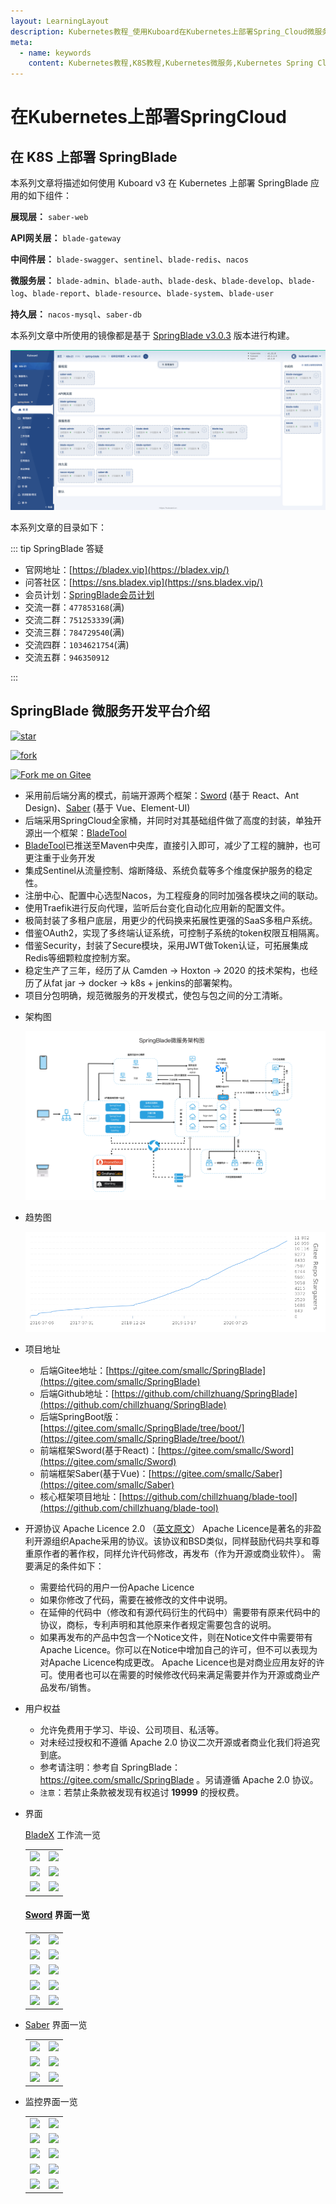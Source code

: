 ```yaml
---
layout: LearningLayout
description: Kubernetes教程_使用Kuboard在Kubernetes上部署Spring_Cloud微服务平台SpringBlade
meta:
  - name: keywords
    content: Kubernetes教程,K8S教程,Kubernetes微服务,Kubernetes Spring Cloud
---
```


# 在Kubernetes上部署SpringCloud

<AdSenseTitle/>

## 在 K8S 上部署 SpringBlade

本系列文章将描述如何使用 Kuboard v3 在 Kubernetes 上部署 SpringBlade 应用的如下组件：

**展现层：**	`saber-web`

**API网关层：**	`blade-gateway`

**中间件层：**	`blade-swagger`、`sentinel`、`blade-redis`、`nacos`

**微服务层：**	`blade-admin`、`blade-auth`、`blade-desk`、`blade-develop`、`blade-log`、`blade-report`、`blade-resource`、`blade-system`、`blade-user`

**持久层：**	`nacos-mysql`、`saber-db`



本系列文章中所使用的镜像都是基于 <a href="https://gitee.com/smallc/SpringBlade/tree/v3.0.3/" target="_blank">SpringBlade v3.0.3</a> 版本进行构建。



![image-20210501144136997](./index.assets/image-20210501144136997.png)



本系列文章的目录如下：





::: tip SpringBlade 答疑

- 官网地址：[https://bladex.vip](https://bladex.vip/)
- 问答社区：[https://sns.bladex.vip](https://sns.bladex.vip/)
- 会员计划：[SpringBlade会员计划](https://gitee.com/smallc/SpringBlade/wikis/SpringBlade会员计划)
- 交流一群：`477853168`(满)
- 交流二群：`751253339`(满)
- 交流三群：`784729540`(满)
- 交流四群：`1034621754`(满)
- 交流五群：`946350912`

:::



## SpringBlade 微服务开发平台介绍



[![star](https://gitee.com/smallc/SpringBlade/badge/star.svg?theme=white)](https://gitee.com/smallc/SpringBlade/stargazers)

[![fork](https://gitee.com/smallc/SpringBlade/badge/fork.svg?theme=white)](https://gitee.com/smallc/SpringBlade/members)

[![Fork me on Gitee](https://gitee.com/smallc/SpringBlade/widgets/widget_6.svg)](https://gitee.com/smallc/SpringBlade)



- 采用前后端分离的模式，前端开源两个框架：[Sword](https://gitee.com/smallc/Sword) (基于 React、Ant Design)、[Saber](https://gitee.com/smallc/Saber) (基于 Vue、Element-UI)
- 后端采用SpringCloud全家桶，并同时对其基础组件做了高度的封装，单独开源出一个框架：[BladeTool](https://github.com/chillzhuang/blade-tool)
- [BladeTool](https://github.com/chillzhuang/blade-tool)已推送至Maven中央库，直接引入即可，减少了工程的臃肿，也可更注重于业务开发
- 集成Sentinel从流量控制、熔断降级、系统负载等多个维度保护服务的稳定性。
- 注册中心、配置中心选型Nacos，为工程瘦身的同时加强各模块之间的联动。
- 使用Traefik进行反向代理，监听后台变化自动化应用新的配置文件。
- 极简封装了多租户底层，用更少的代码换来拓展性更强的SaaS多租户系统。
- 借鉴OAuth2，实现了多终端认证系统，可控制子系统的token权限互相隔离。
- 借鉴Security，封装了Secure模块，采用JWT做Token认证，可拓展集成Redis等细颗粒度控制方案。
- 稳定生产了三年，经历了从 Camden -> Hoxton -> 2020 的技术架构，也经历了从fat jar -> docker -> k8s + jenkins的部署架构。
- 项目分包明确，规范微服务的开发模式，使包与包之间的分工清晰。



* 架构图

  ![img](./index.assets/springblade-framework.png)



* 趋势图

  <a href="https://whnb.wang/smallc/SpringBlade" rel="nofollow"><img src="index.assets/SpringBlade.png" alt="Stargazers over time"></a>



* 项目地址
  * 后端Gitee地址：[https://gitee.com/smallc/SpringBlade](https://gitee.com/smallc/SpringBlade)
  * 后端Github地址：[https://github.com/chillzhuang/SpringBlade](https://github.com/chillzhuang/SpringBlade)
  * 后端SpringBoot版：[https://gitee.com/smallc/SpringBlade/tree/boot/](https://gitee.com/smallc/SpringBlade/tree/boot/)
  * 前端框架Sword(基于React)：[https://gitee.com/smallc/Sword](https://gitee.com/smallc/Sword)
  * 前端框架Saber(基于Vue)：[https://gitee.com/smallc/Saber](https://gitee.com/smallc/Saber)
  * 核心框架项目地址：[https://github.com/chillzhuang/blade-tool](https://github.com/chillzhuang/blade-tool)

* 开源协议
    Apache Licence 2.0 （[英文原文](http://www.apache.org/licenses/LICENSE-2.0.html)）
    Apache Licence是著名的非盈利开源组织Apache采用的协议。该协议和BSD类似，同样鼓励代码共享和尊重原作者的著作权，同样允许代码修改，再发布（作为开源或商业软件）。
    需要满足的条件如下：
    * 需要给代码的用户一份Apache Licence
    * 如果你修改了代码，需要在被修改的文件中说明。
    * 在延伸的代码中（修改和有源代码衍生的代码中）需要带有原来代码中的协议，商标，专利声明和其他原来作者规定需要包含的说明。
    * 如果再发布的产品中包含一个Notice文件，则在Notice文件中需要带有Apache Licence。你可以在Notice中增加自己的许可，但不可以表现为对Apache Licence构成更改。
    Apache Licence也是对商业应用友好的许可。使用者也可以在需要的时候修改代码来满足需要并作为开源或商业产品发布/销售。

* 用户权益
  * 允许免费用于学习、毕设、公司项目、私活等。
  * 对未经过授权和不遵循 Apache 2.0 协议二次开源或者商业化我们将追究到底。
  * 参考请注明：参考自 SpringBlade：https://gitee.com/smallc/SpringBlade 。另请遵循 Apache 2.0 协议。
  * `注意`：若禁止条款被发现有权追讨 **19999** 的授权费。

* 界面

  [BladeX](https://bladex.vip/#/vip) 工作流一览
    <table>
        <tr>
            <td><img src="https://gitee.com/smallc/SpringBlade/raw/master/pic/bladex-flow1.png"/></td>
            <td><img src="https://gitee.com/smallc/SpringBlade/raw/master/pic/bladex-flow2.png"/></td>
        </tr>
        <tr>
            <td><img src="https://gitee.com/smallc/SpringBlade/raw/master/pic/bladex-flow3.png"/></td>
            <td><img src="https://gitee.com/smallc/SpringBlade/raw/master/pic/bladex-flow4.png"/></td>
        </tr>
        <tr>
            <td><img src="https://gitee.com/smallc/SpringBlade/raw/master/pic/bladex-flow5.png"/></td>
            <td><img src="https://gitee.com/smallc/SpringBlade/raw/master/pic/bladex-flow6.png"/></td>
        </tr>
    </table>

    #### [Sword](https://gitee.com/smallc/Sword) 界面一览
    <table>
        <tr>
            <td><img src="https://gitee.com/smallc/SpringBlade/raw/master/pic/sword-main.png"/></td>
            <td><img src="https://gitee.com/smallc/SpringBlade/raw/master/pic/sword-menu.png"/></td>
        </tr>
        <tr>
            <td><img src="https://gitee.com/smallc/SpringBlade/raw/master/pic/sword-menu-edit.png"/></td>
            <td><img src="https://gitee.com/smallc/SpringBlade/raw/master/pic/sword-menu-icon.png"/></td>
        </tr>
        <tr>
            <td><img src="https://gitee.com/smallc/SpringBlade/raw/master/pic/sword-role.png"/></td>
            <td><img src="https://gitee.com/smallc/SpringBlade/raw/master/pic/sword-user.png"/></td>
        </tr>
        <tr>
            <td><img src="https://gitee.com/smallc/SpringBlade/raw/master/pic/sword-dict.png "/></td>
            <td><img src="https://gitee.com/smallc/SpringBlade/raw/master/pic/sword-log.png"/></td>
        </tr>
        <tr>
            <td><img src="https://gitee.com/smallc/SpringBlade/raw/master/pic/sword-locale-cn.png"/></td>
            <td><img src="https://gitee.com/smallc/SpringBlade/raw/master/pic/sword-locale-us.png"/></td>
        </tr>
    </table>

* [Saber](https://gitee.com/smallc/Saber) 界面一览
    <table>
        <tr>
            <td><img src="https://gitee.com/smallc/SpringBlade/raw/master/pic/saber-user.png"/></td>
            <td><img src="https://gitee.com/smallc/SpringBlade/raw/master/pic/saber-role.png"/></td>
        </tr>
        <tr>
            <td><img src="https://gitee.com/smallc/SpringBlade/raw/master/pic/saber-dict.png"/></td>
            <td><img src="https://gitee.com/smallc/SpringBlade/raw/master/pic/saber-dict-select.png"/></td>
        </tr>
        <tr>
            <td><img src="https://gitee.com/smallc/SpringBlade/raw/master/pic/saber-log.png"/></td>
            <td><img src="https://gitee.com/smallc/SpringBlade/raw/master/pic/saber-code.png"/></td>
        </tr>
    </table>

* 监控界面一览
    <table>
        <tr>
            <td><img src="https://gitee.com/smallc/SpringBlade/raw/master/pic/springblade-grafana.png"/></td>
            <td><img src="https://gitee.com/smallc/SpringBlade/raw/master/pic/springblade-harbor.png"/></td>
        </tr>
        <tr>
            <td><img src="https://gitee.com/smallc/SpringBlade/raw/master/pic/springblade-traefik.png"/></td>
            <td><img src="https://gitee.com/smallc/SpringBlade/raw/master/pic/springblade-traefik-health.png"/></td>
        </tr>
        <tr>
            <td><img src="https://gitee.com/smallc/SpringBlade/raw/master/pic/springblade-nacos.png"/></td>
            <td><img src="https://gitee.com/smallc/SpringBlade/raw/master/pic/springblade-sentinel.png"/></td>
        </tr>
        <tr>
            <td><img src="https://gitee.com/smallc/SpringBlade/raw/master/pic/springblade-admin1.png"/></td>
            <td><img src="https://gitee.com/smallc/SpringBlade/raw/master/pic/springblade-admin2.png"/></td>
        </tr>
        <tr>
            <td><img src="https://gitee.com/smallc/SpringBlade/raw/master/pic/springblade-swagger1.png"/></td>
            <td><img src="https://gitee.com/smallc/SpringBlade/raw/master/pic/springblade-swagger2.png"/></td>
        </tr>
    </table>
